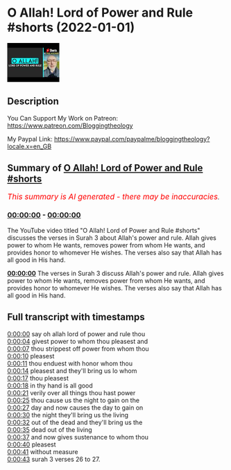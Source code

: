 # O Allah! Lord of Power and Rule #shorts (2022-01-01)

![alt O Allah! Lord of Power and Rule #shorts](VwA3moSlU2w.jpg "O Allah! Lord of Power and Rule #shorts")

## Description

You Can Support My Work on Patreon:
https://www.patreon.com/Bloggingtheology

My Paypal Link: 
https://www.paypal.com/paypalme/bloggingtheology?locale.x=en_GB

## Summary of [O Allah! Lord of Power and Rule #shorts](https://www.youtube.com/watch?v=VwA3moSlU2w)


*<span style="color:red; font-size:125%">This summary is AI generated - there may be inaccuracies</span>. [](/)*

### [00:00:00](https://www.youtube.com/watch?v=VwA3moSlU2w&t=0) - [00:00:00](https://www.youtube.com/watch?v=VwA3moSlU2w&t=0)

The YouTube video titled "O Allah! Lord of Power and Rule #shorts" discusses the verses in Surah 3 about Allah's power and rule. Allah gives power to whom He wants, removes power from whom He wants, and provides honor to whomever He wishes. The verses also say that Allah has all good in His hand.

**[00:00:00](https://www.youtube.com/watch?v=VwA3moSlU2w&t=0)** The verses in Surah 3 discuss Allah's power and rule. Allah gives power to whom He wants, removes power from whom He wants, and provides honor to whomever He wishes. The verses also say that Allah has all good in His hand.

## Full transcript with timestamps

[0:00:00](https://youtu.be/VwA3moSlU2w?t=0) say oh allah lord of power and rule thou  
[0:00:04](https://youtu.be/VwA3moSlU2w?t=4) givest power to whom thou pleasest and  
[0:00:07](https://youtu.be/VwA3moSlU2w?t=7) thou strippest off power from whom thou  
[0:00:10](https://youtu.be/VwA3moSlU2w?t=10) pleasest  
[0:00:11](https://youtu.be/VwA3moSlU2w?t=11) thou enduest with honor whom thou  
[0:00:14](https://youtu.be/VwA3moSlU2w?t=14) pleasest and they'll bring us lo whom  
[0:00:17](https://youtu.be/VwA3moSlU2w?t=17) thou pleasest  
[0:00:18](https://youtu.be/VwA3moSlU2w?t=18) in thy hand is all good  
[0:00:21](https://youtu.be/VwA3moSlU2w?t=21) verily over all things thou hast power  
[0:00:25](https://youtu.be/VwA3moSlU2w?t=25) thou cause us the night to gain on the  
[0:00:27](https://youtu.be/VwA3moSlU2w?t=27) day and now causes the day to gain on  
[0:00:30](https://youtu.be/VwA3moSlU2w?t=30) the night they'll bring us the living  
[0:00:32](https://youtu.be/VwA3moSlU2w?t=32) out of the dead and they'll bring us the  
[0:00:35](https://youtu.be/VwA3moSlU2w?t=35) dead out of the living  
[0:00:37](https://youtu.be/VwA3moSlU2w?t=37) and now gives sustenance to whom thou  
[0:00:40](https://youtu.be/VwA3moSlU2w?t=40) pleasest  
[0:00:41](https://youtu.be/VwA3moSlU2w?t=41) without measure  
[0:00:43](https://youtu.be/VwA3moSlU2w?t=43) surah 3 verses 26 to 27.  
